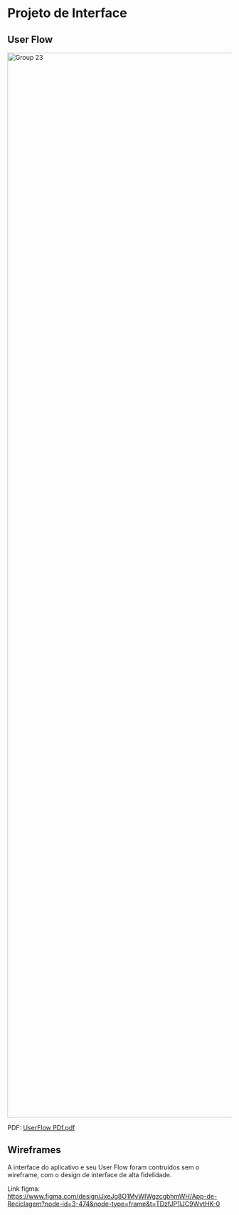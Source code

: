 
# Projeto de Interface

## User Flow

<img width="2391" alt="Group 23" src="https://github.com/user-attachments/assets/1df224c4-29f2-4cdf-bc5a-2cf6bbd87bee">

PDF: [UserFlow PDf.pdf](https://github.com/user-attachments/files/17985082/UserFlow.PDf.pdf)

## Wireframes

A interface do aplicativo e seu User Flow foram contruidos sem o wireframe, com o design de interface de alta fidelidade.

Link figma: https://www.figma.com/design/JxeJg8O1MyWIWgzcgbhmWH/App-de-Reciclagem?node-id=3-474&node-type=frame&t=TDzfJP1lJC9WvtHK-0
